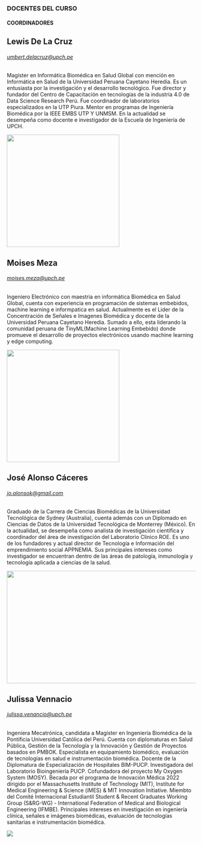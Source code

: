 
### DOCENTES DEL CURSO
#### COORDINADORES
## Lewis De La Cruz
###### umbert.delacruz@upch.pe
Magíster en Informática Biomédica en Salud Global con mención en Informática en Salud de la Universidad Peruana Cayetano Heredia. Es un entusiasta por la investigación y el desarrollo tecnológico. Fue director y fundador del Centro de Capacitación en tecnologías de la industria 4.0 de Data Science Research Perú. Fue coordinador de laboratorios especializados en la UTP Piura. Mentor en programas de Ingeniería Biomédica por la IEEE EMBS UTP Y UNMSM. En la actualidad se desempeña como docente e investigador de la Escuela de Ingeniería de UPCH.

<img src="https://upchlabib.com/wp-content/uploads/2023/02/l1.jpg"  width="300" height="300">

## Moises Meza
###### moises.meza@upch.pe
Ingeniero Electrónico con maestria en informática Biomédica en Salud Global, cuenta con experiencia 
en programación de sistemas embebidos, machine learning e informpatica en salud. Actualmente es el Lider de la Concentración de Señales e Imagenes Biomédica y docente de la Universidad Peruana Cayetano Heredia. Sumado a ello, esta liderando la comunidad peruana de TinyML(Machine Learning Embebido) donde promueve el desarrollo de proyectos electrónicos usando machine learning y edge computing.

<img src="https://upchlabib.com/wp-content/uploads/2023/02/Screenshot-at-2023-02-23-18-40-03.png"  width="300" height="300">

## José Alonso Cáceres
###### jo.alonsok@gmail.com
Graduado de la Carrera de Ciencias Biomédicas de la Universidad Tecnológica de Sydney (Australia), cuenta además con un Diplomado en Ciencias de Datos de la Universidad Tecnológica de Monterrey (México). En la actualidad, se desempeña como analista de investigación científica y coordinador del área de investigación del Laboratorio Clinico ROE. Es uno de los fundadores y actual director de Tecnología e Información del emprendimiento social APPNEMIA. Sus principales intereses como investigador se encuentran dentro de las áreas de patología, inmunología y tecnología aplicada a ciencias de la salud. 

<img src="https://upchlabib.com/wp-content/uploads/2023/02/alonso.jpg"  width="600" height="300">

## Julissa Vennacio
###### julissa.venancio@upch.pe
Ingeniera Mecatrónica, candidata a Magíster en Ingeniería Biomédica de la Pontificia Universidad Católica del Perú. Cuenta con diplomaturas en Salud Pública, Gestión de la Tecnología y la Innovación y Gestión de Proyectos basados en PMBOK. Especialista en equipamiento biomédico, evaluación de tecnologías en salud e instrumentación biomédica. Docente de la Diplomatura de Especialización de Hospitales BIM-PUCP. Investigadora del Laboratorio Bioingeniería PUCP. Cofundadora del proyecto My Oxygen System (MOSY). Becada por el programa de Innovación Médica 2022 dirigido por el Massachusetts Institute of Technology (MIT), Institute for Medical Engineering & Science (iMES) & MIT Innovation Initiative. Miembto del Comité Internacional Estudiantil Student & Recent Graduates Working Group (S&RG-WG) - International Federation of Medical and Biological Engineering (IFMBE). Principales intereses en investigación en ingeniería clínica, señales e imágenes biomédicas, evaluación de tecnologías sanitarias e instrumentación biomédica.

![](https://upchlabib.com/wp-content/uploads/2023/03/Juliss-1.jpg)
